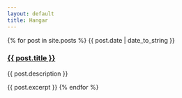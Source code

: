 ```yaml
---
layout: default
title: Hangar
---
```

{% for post in site.posts %}
  {{ post.date | date_to_string }}
  <h3><a href="{{ post.url }}">{{ post.title }}</a></h3>
  {{ post.description }}
  
  {{ post.excerpt }}
{% endfor %}
